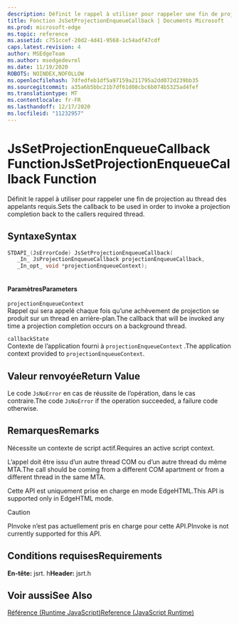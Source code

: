```yaml
---
description: Définit le rappel à utiliser pour rappeler une fin de projection au thread des appelants requis.
title: Fonction JsSetProjectionEnqueueCallback | Documents Microsoft
ms.prod: microsoft-edge
ms.topic: reference
ms.assetid: c751ccef-20d2-4d41-9568-1c54adf47cdf
caps.latest.revision: 4
author: MSEdgeTeam
ms.author: msedgedevrel
ms.date: 11/19/2020
ROBOTS: NOINDEX,NOFOLLOW
ms.openlocfilehash: 7dfedfeb1df5a97159a211795a2dd072d239bb35
ms.sourcegitcommit: a35a6b5bbc21b7df61d08cbc6b074b5325ad4fef
ms.translationtype: MT
ms.contentlocale: fr-FR
ms.lasthandoff: 12/17/2020
ms.locfileid: "11232957"
---
```

# <span data-ttu-id="e84d9-103">JsSetProjectionEnqueueCallback Function</span><span class="sxs-lookup"><span data-stu-id="e84d9-103">JsSetProjectionEnqueueCallback Function</span></span>

<span data-ttu-id="e84d9-104">Définit le rappel à utiliser pour rappeler une fin de projection au thread des appelants requis.</span><span class="sxs-lookup"><span data-stu-id="e84d9-104">Sets the callback to be used in order to invoke a projection completion back to the callers required thread.</span></span>  
  
## <span data-ttu-id="e84d9-105">Syntaxe</span><span class="sxs-lookup"><span data-stu-id="e84d9-105">Syntax</span></span>  
  
```cpp  
STDAPI_(JsErrorCode) JsSetProjectionEnqueueCallback(  
   _In_ JsProjectionEnqueueCallback projectionEnqueueCallback,  
   _In_opt_ void *projectionEnqueueContext);  
  
```  
  
#### <span data-ttu-id="e84d9-106">Paramètres</span><span class="sxs-lookup"><span data-stu-id="e84d9-106">Parameters</span></span>  
 `projectionEnqueueContext`  
 <span data-ttu-id="e84d9-107">Rappel qui sera appelé chaque fois qu’une achèvement de projection se produit sur un thread en arrière-plan.</span><span class="sxs-lookup"><span data-stu-id="e84d9-107">The callback that will be invoked any time a projection completion occurs on a background thread.</span></span>  
  
 `callbackState`  
 <span data-ttu-id="e84d9-108">Contexte de l’application fourni à `projectionEnqueueContext` .</span><span class="sxs-lookup"><span data-stu-id="e84d9-108">The application context provided to `projectionEnqueueContext`.</span></span>  
  
## <span data-ttu-id="e84d9-109">Valeur renvoyée</span><span class="sxs-lookup"><span data-stu-id="e84d9-109">Return Value</span></span>  
 <span data-ttu-id="e84d9-110">Le code `JsNoError` en cas de réussite de l’opération, dans le cas contraire.</span><span class="sxs-lookup"><span data-stu-id="e84d9-110">The code `JsNoError` if the operation succeeded, a failure code otherwise.</span></span>  
  
## <span data-ttu-id="e84d9-111">Remarques</span><span class="sxs-lookup"><span data-stu-id="e84d9-111">Remarks</span></span>  
 <span data-ttu-id="e84d9-112">Nécessite un contexte de script actif.</span><span class="sxs-lookup"><span data-stu-id="e84d9-112">Requires an active script context.</span></span>  
  
 <span data-ttu-id="e84d9-113">L’appel doit être issu d’un autre thread COM ou d’un autre thread du même MTA.</span><span class="sxs-lookup"><span data-stu-id="e84d9-113">The call should be coming from a different COM apartment or from a different thread in the same MTA.</span></span>  
  
 <span data-ttu-id="e84d9-114">Cette API est uniquement prise en charge en mode EdgeHTML.</span><span class="sxs-lookup"><span data-stu-id="e84d9-114">This API is supported only in EdgeHTML mode.</span></span>  
  
> [!CAUTION]
>  <span data-ttu-id="e84d9-115">PInvoke n’est pas actuellement pris en charge pour cette API.</span><span class="sxs-lookup"><span data-stu-id="e84d9-115">PInvoke is not currently supported for this API.</span></span>  
  
## <span data-ttu-id="e84d9-116">Conditions requises</span><span class="sxs-lookup"><span data-stu-id="e84d9-116">Requirements</span></span>  
 <span data-ttu-id="e84d9-117">**En-tête:** jsrt. h</span><span class="sxs-lookup"><span data-stu-id="e84d9-117">**Header:** jsrt.h</span></span>  
  
## <span data-ttu-id="e84d9-118">Voir aussi</span><span class="sxs-lookup"><span data-stu-id="e84d9-118">See Also</span></span>  
 [<span data-ttu-id="e84d9-119">Référence (Runtime JavaScript)</span><span class="sxs-lookup"><span data-stu-id="e84d9-119">Reference (JavaScript Runtime)</span></span>](../chakra-hosting/reference-javascript-runtime.md)
